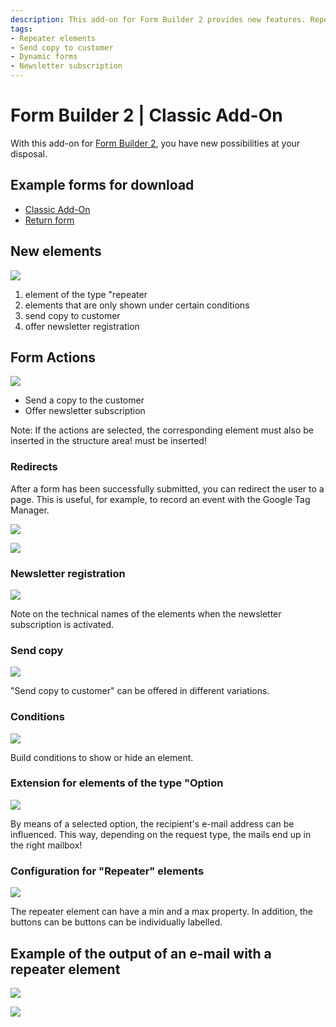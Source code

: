 ```yaml
---
description: This add-on for Form Builder 2 provides new features. Repeater elements, send copy to customer, dynamic forms, newsletter subscription and much more.
tags:
- Repeater elements
- Send copy to customer
- Dynamic forms
- Newsletter subscription
---
```


# Form Builder 2 | Classic Add-On

With this add-on for [Form Builder 2](../MoorlForms/index.md), you have new possibilities at your disposal.

## Example forms for download

- [Classic Add-On](examples/classic-add-on.json)
- [Return form](examples/return-form.json)

## New elements

![](images/fbc-01.jpg)

1. element of the type "repeater
2. elements that are only shown under certain conditions
3. send copy to customer
4. offer newsletter registration

## Form Actions

![](images/fbc-02.jpg)

- Send a copy to the customer
- Offer newsletter subscription

Note: If the actions are selected, the corresponding element must also be inserted in the structure area!
must be inserted!

### Redirects

After a form has been successfully submitted, you can redirect the user to a page. This is useful, for example, to record an event with the Google Tag Manager.

![](images/forms-classic-redirect-01.jpg)

![](images/forms-classic-redirect-02.jpg)

### Newsletter registration

![](images/fbc-03.jpg)

Note on the technical names of the elements when the newsletter subscription is activated.

### Send copy

![](images/fbc-04.jpg)

"Send copy to customer" can be offered in different variations.

### Conditions

![](images/fbc-05.jpg)

Build conditions to show or hide an element.

### Extension for elements of the type "Option

![](images/fbc-06.jpg)

By means of a selected option, the recipient's e-mail address can be influenced.
This way, depending on the request type, the mails end up in the right mailbox!

### Configuration for "Repeater" elements

![](images/fbc-07.jpg)

The repeater element can have a min and a max property. In addition, the buttons can be
buttons can be individually labelled.

## Example of the output of an e-mail with a repeater element

![](images/fbc-08.jpg)

![](images/fbc-09.jpg)